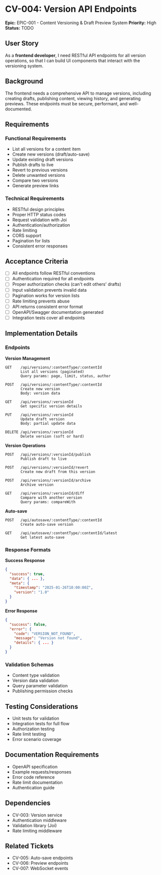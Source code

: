 # CV-004: Version API Endpoints

**Epic:** EPIC-001 - Content Versioning & Draft Preview System
**Priority:** High
**Status:** TODO

## User Story
As a **frontend developer**, I need RESTful API endpoints for all version operations, so that I can build UI components that interact with the versioning system.

## Background
The frontend needs a comprehensive API to manage versions, including creating drafts, publishing content, viewing history, and generating previews. These endpoints must be secure, performant, and well-documented.

## Requirements

### Functional Requirements
- List all versions for a content item
- Create new versions (draft/auto-save)
- Update existing draft versions
- Publish drafts to live
- Revert to previous versions
- Delete unwanted versions
- Compare two versions
- Generate preview links

### Technical Requirements
- RESTful design principles
- Proper HTTP status codes
- Request validation with Joi
- Authentication/authorization
- Rate limiting
- CORS support
- Pagination for lists
- Consistent error responses

## Acceptance Criteria
- [ ] All endpoints follow RESTful conventions
- [ ] Authentication required for all endpoints
- [ ] Proper authorization checks (can't edit others' drafts)
- [ ] Input validation prevents invalid data
- [ ] Pagination works for version lists
- [ ] Rate limiting prevents abuse
- [ ] API returns consistent error format
- [ ] OpenAPI/Swagger documentation generated
- [ ] Integration tests cover all endpoints

## Implementation Details

### Endpoints

**Version Management**
```
GET    /api/versions/:contentType/:contentId
       List all versions (paginated)
       Query params: page, limit, status, author

POST   /api/versions/:contentType/:contentId
       Create new version
       Body: version data

GET    /api/versions/:versionId
       Get specific version details

PUT    /api/versions/:versionId
       Update draft version
       Body: partial update data

DELETE /api/versions/:versionId
       Delete version (soft or hard)
```

**Version Operations**
```
POST   /api/versions/:versionId/publish
       Publish draft to live

POST   /api/versions/:versionId/revert
       Create new draft from this version

POST   /api/versions/:versionId/archive
       Archive version

GET    /api/versions/:versionId/diff
       Compare with another version
       Query params: compareWith
```

**Auto-save**
```
POST   /api/autosave/:contentType/:contentId
       Create auto-save version

GET    /api/autosave/:contentType/:contentId/latest
       Get latest auto-save
```

### Response Formats

**Success Response**
```json
{
  "success": true,
  "data": { ... },
  "meta": {
    "timestamp": "2025-01-26T10:00:00Z",
    "version": "1.0"
  }
}
```

**Error Response**
```json
{
  "success": false,
  "error": {
    "code": "VERSION_NOT_FOUND",
    "message": "Version not found",
    "details": { ... }
  }
}
```

### Validation Schemas
- Content type validation
- Version data validation
- Query parameter validation
- Publishing permission checks

## Testing Considerations
- Unit tests for validation
- Integration tests for full flow
- Authorization testing
- Rate limit testing
- Error scenario coverage

## Documentation Requirements
- OpenAPI specification
- Example requests/responses
- Error code reference
- Rate limit documentation
- Authentication guide

## Dependencies
- CV-003: Version service
- Authentication middleware
- Validation library (Joi)
- Rate limiting middleware

## Related Tickets
- CV-005: Auto-save endpoints
- CV-006: Preview endpoints
- CV-007: WebSocket events